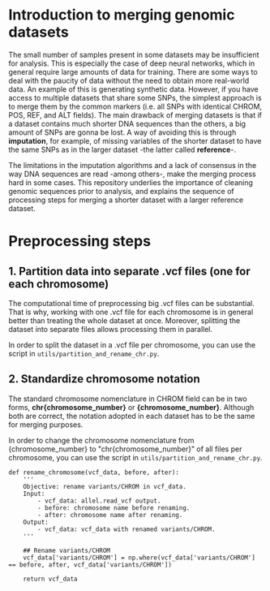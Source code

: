 # Introduction to merging genomic datasets

The small number of samples present in some datasets may be insufficient for analysis. This is especially the case of deep neural networks, which in general require large amounts of data for training. There are some ways to deal with the paucity of data without the need to obtain more real-world data. An example of this is generating synthetic data. However, if you have access to multiple datasets that share some SNPs, the simplest approach is to merge them by the common markers (i.e. all SNPs with identical CHROM, POS, REF, and ALT fields). The main drawback of merging datasets is that if a dataset contains much shorter DNA sequences than the others, a big amount of SNPs are gonna be lost. A way of avoiding this is through **imputation**, for example, of missing variables of the shorter dataset to have the same SNPs as in the larger dataset -the latter called **reference**-.

The limitations in the imputation algorithms and a lack of consensus in the way DNA sequences are read -among others-, make the merging process hard in some cases. This repository underlies the importance of cleaning genomic sequences prior to analysis, and explains the sequence of processing steps for merging a shorter dataset with a larger reference dataset.

# Preprocessing steps

## 1. Partition data into separate .vcf files (one for each chromosome)

The computational time of preprocessing big .vcf files can be substantial. That is why, working with one .vcf file for each chromosome is in general better than treating the whole dataset at once. Moreover, splitting the dataset into separate files allows processing them in parallel.

In order to split the dataset in a .vcf file per chromosome, you can use the script in `utils/partition_and_rename_chr.py`. 

## 2. Standardize chromosome notation

The standard chromosome nomenclature in CHROM field can be in two forms, **chr{chromosome_number}** or **{chromosome_number}**. Although both are correct, the notation adopted in each dataset has to be the same for merging purposes.

In order to change the chromosome nomenclature from {chromosome_number} to "chr{chromosome_number}" of all files per chromosome, you can use the script in `utils/partition_and_rename_chr.py`.

```{python}
def rename_chromosome(vcf_data, before, after):
    '''
    Objective: rename variants/CHROM in vcf_data.
    Input:
        - vcf_data: allel.read_vcf output.
        - before: chromosome name before renaming.
        - after: chromosome name after renaming.
    Output:
        - vcf_data: vcf_data with renamed variants/CHROM.
    '''
    
    ## Rename variants/CHROM
    vcf_data['variants/CHROM'] = np.where(vcf_data['variants/CHROM'] == before, after, vcf_data['variants/CHROM'])
    
    return vcf_data
```

